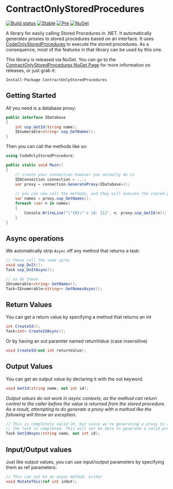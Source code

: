 # ContractOnlyStoredProcedures
[![Build status](https://ci.appveyor.com/api/projects/status/yp49ar9h9c2kgqn1/branch/master?svg=true)](https://ci.appveyor.com/project/abe545/contractonlystoredprocedures/branch/master)
[![Stable](https://img.shields.io/nuget/v/ContractOnlyStoredProcedures.svg)](https://www.nuget.org/packages/ContractOnlyStoredProcedures/)
[![Pre](https://img.shields.io/nuget/vpre/ContractOnlyStoredProcedures.svg)](https://www.nuget.org/packages/ContractOnlyStoredProcedures/)
[![NuGet](https://img.shields.io/nuget/dt/ContractOnlyStoredProcedures.svg)](https://www.nuget.org/packages/ContractOnlyStoredProcedures/)

A library for easily calling Stored Procedures in .NET. It automatically generates proxies to stored procedures based on an interface. It uses
[CodeOnlyStoredProcedures](//github.com/abe545/CodeOnlyStoredProcedures) to execute the stored procedures. As a consequence, most of the
features in that library can be used by this one.

This library is released via NuGet. You can go to the [ContractOnlyStoredProcedures NuGet Page](https://www.nuget.org/packages/ContractOnlyStoredProcedures) for more information on releases, or just grab it:

```
Install-Package ContractOnlyStoredProcedures
```

## Getting Started
All you need is a database proxy:
```cs
public interface IDatabase
{
    int usp_GetId(string name);
    IEnumerable<string> usp_GetNames();
}
```

Then you can call the methods like so:
```cs
using CodeOnlyStoredProcedure;

public static void Main()
{
    // create your connection however you normally do it
    IDbConnection connection = ...;
    var proxy = connection.GenerateProxy<IDatabase>();
    
    // you can now call the methods, and they will execute the stored procedures.
    var names = proxy.usp_GetNames();
    foreach (var n in names)
    {
        Console.WriteLine("\"{0}\"'s id: {1}", n, proxy.usp_GetId(n));
    }
}
```

## Async operations
We automatically strip `Async` off any method that returns a task:

```cs
// these call the same sproc
void usp_DoIt();
Task usp_DoItAsync();

// as do these
IEnumerable<string> GetNames();
Task<IEnumerable<string>> GetNamesAsync();
```

## Return Values
You can get a return value by specifying a method that returns an int
```cs
int CreateId();
Task<int> CreateIdAsync();
``` 

Or by having an out paramter named returnValue (case insensitive)
```cs
void CreateId(out int returnValue);
```

## Output Values
You can get an output value by declaring it with the out keyword.
```cs
void GetId(string name, out int id);
```
*Output values do not work in async contexts, as the method can return control to the caller before the value is returned from 
the stored procedure. As a result, attempting to do generate a proxy with a method like the following will throw an exception.*
```cs
// This is completely valid C#, but since we're generating a proxy to a database, we can't actually know what the id is before
// the task is completed. This will not be able to generate a valid proxy, so we won't attempt to.
Task GetIdAsync(string name, out int id);
```

## Input/Output values
Just like output values, you can use input/output parameters by specifying them as ref parameters:
```cs
// This can not be an async method, either
void MutateThis(ref int inOut);
```